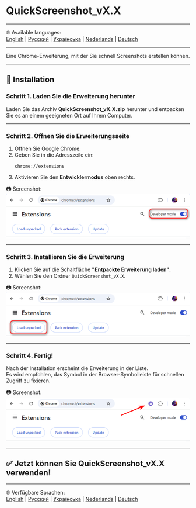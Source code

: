 # QuickScreenshot_vX.X

---

🌐 Available languages:  
[English](README.md) | [Русский](README.ru.md) | [Українська](README.uk.md) | [Nederlands](README.nl.md) | [Deutsch](README.de.md)

---

Eine Chrome-Erweiterung, mit der Sie schnell Screenshots erstellen können.

---

## 🚀 Installation

### Schritt 1. Laden Sie die Erweiterung herunter
Laden Sie das Archiv **QuickScreenshot_vX.X.zip** herunter und entpacken Sie es an einem geeigneten Ort auf Ihrem Computer.

---

### Schritt 2. Öffnen Sie die Erweiterungsseite
1. Öffnen Sie Google Chrome.  
2. Geben Sie in die Adresszeile ein:  
   ```
   chrome://extensions
   ```
3. Aktivieren Sie den **Entwicklermodus** oben rechts.

📷 Screenshot:  
![Developer mode](screenshots/step2_developer_mode.png)

---

### Schritt 3. Installieren Sie die Erweiterung
1. Klicken Sie auf die Schaltfläche **"Entpackte Erweiterung laden"**.  
2. Wählen Sie den Ordner `QuickScreenshot_vX.X`.  

📷 Screenshot:  
![Load unpacked](screenshots/step3_load_unpacked.png)

---

### Schritt 4. Fertig!
Nach der Installation erscheint die Erweiterung in der Liste.  
Es wird empfohlen, das Symbol in der Browser-Symbolleiste für schnellen Zugriff zu fixieren.

📷 Screenshot:  
![Extension installed](screenshots/step4_installed.png)

---

## ✅ Jetzt können Sie QuickScreenshot_vX.X verwenden!

---

🌐 Verfügbare Sprachen:  
[English](README.md) | [Русский](README.ru.md) | [Українська](README.uk.md) | [Nederlands](README.nl.md) | [Deutsch](README.de.md)
